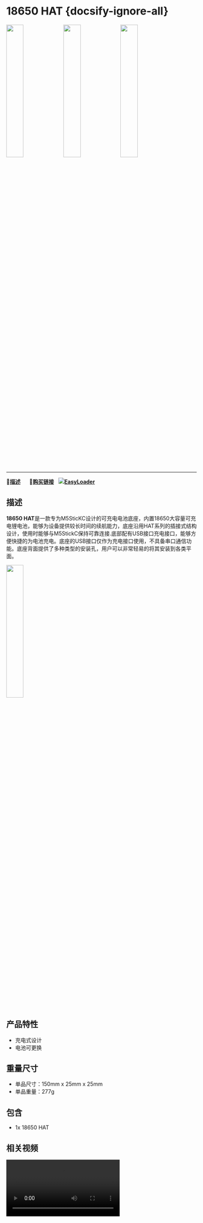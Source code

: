# 18650 HAT {docsify-ignore-all}

<img src="assets\img\product_pics\hat\18650C_hat\18650C_01.webp" width="30%"><img src="assets\img\product_pics\hat\18650C_hat\18650C_02.webp" width="30%"><img src="assets\img\product_pics\hat\18650C_hat\18650C_03.webp" width="30%">

***

:memo:**[描述](#描述)**&nbsp;&nbsp;&nbsp;&nbsp;&nbsp;&nbsp;🛒**[购买链接](https://m5stack.com/products/m5stickc-hat-18650hat)**&nbsp;&nbsp;&nbsp;<img src="https://m5stack.oss-cn-shenzhen.aliyuncs.com/image/EasyLoader_M5StickC_logo_min.png">**[EasyLoader](#EasyLoader)**

## 描述

**18650 HAT**是一款专为M5SticKC设计的可充电电池底座，内置18650大容量可充电锂电池，能够为设备提供较长时间的续航能力，底座沿用HAT系列的插接式结构设计，使用时能够与M5StickC保持可靠连接.底部配有USB接口充电接口，能够方便快捷的为电池充电。底座的USB接口仅作为充电接口使用，不具备串口通信功能。底座背面提供了多种类型的安装孔，用户可以非常轻易的将其安装到各类平面。


<img src="assets\img\product_pics\hat\18650C_hat\18650C_04.webp" width="30%">


## 产品特性

- 充电式设计
- 电池可更换


## 重量尺寸

- 单品尺寸：150mm x 25mm x 25mm
- 单品重量：277g

## 包含

- 1x 18650 HAT




## 相关视频

<video class="video_size" controls>
    <source src="https://m5stack.oss-cn-shenzhen.aliyuncs.com/video/Product_example_video/HAT/18650C_HAT.mp4" type="video/mp4">
</video>